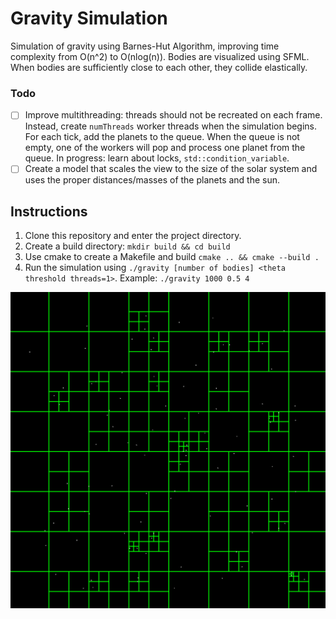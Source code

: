 # Gravity Simulation

Simulation of gravity using Barnes-Hut Algorithm, improving time complexity from O(n^2) to O(nlog(n)). Bodies are visualized using SFML.
When bodies are sufficiently close to each other, they collide elastically.

### Todo
- [ ] Improve multithreading: threads should not be recreated on each frame. Instead, create `numThreads` worker threads when the simulation begins. For each tick, add the planets to the queue. When the queue is not empty, one of the workers will pop and process one planet from the queue. In progress: learn about locks, `std::condition_variable`.
- [ ] Create a model that scales the view to the size of the solar system and uses the proper distances/masses of the planets and the sun.

## Instructions
1. Clone this repository and enter the project directory.
2. Create a build directory: `mkdir build && cd build`
3. Use cmake to create a Makefile and build `cmake .. && cmake --build .`
4. Run the simulation using `./gravity [number of bodies] <theta threshold threads=1>`. Example: `./gravity 1000 0.5 4`

![demo image](https://github.com/ryanp8/gravity/blob/main/assets/demo.png?raw=true)
